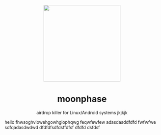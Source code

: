 <div align="center">
  
<img src="https://github.com/user-attachments/assets/e154ef27-3241-4893-9495-0affb891ca14" height="250px" />

# moonphase
airdrop killer for Linux/Android systems
jkjkjk
</div>
hello
fhwsoghviowehgowhgiophqwg
feqwfewfew
adasdasddfdfd
fwfwfwe
sdfqadasdwdwd
dfdfdfsdfdsffdfsf
dfdfd
dsfdsf

